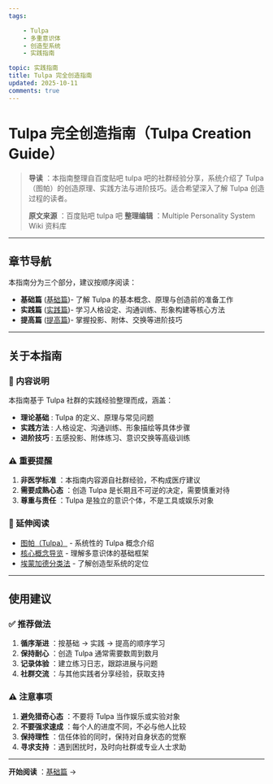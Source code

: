 ```yaml
---
tags:

    - Tulpa
    - 多重意识体
    - 创造型系统
    - 实践指南

topic: 实践指南
title: Tulpa 完全创造指南
updated: 2025-10-11
comments: true
---
```


# Tulpa 完全创造指南（Tulpa Creation Guide）

> **导读** ：本指南整理自百度贴吧 tulpa 吧的社群经验分享，系统介绍了 Tulpa（图帕）的创造原理、实践方法与进阶技巧。适合希望深入了解 Tulpa 创造过程的读者。
>
> **原文来源** ：百度贴吧 tulpa 吧
> **整理编辑** ：Multiple Personality System Wiki 资料库

---

## 章节导航

本指南分为三个部分，建议按顺序阅读：

- **基础篇** ([基础篇](Tulpa-Guide-1.md))- 了解 Tulpa 的基本概念、原理与创造前的准备工作
- **实践篇** ([实践篇](Tulpa-Guide-2.md))- 学习人格设定、沟通训练、形象构建等核心方法
- **提高篇** ([提高篇](Tulpa-Guide-3.md))- 掌握投影、附体、交换等进阶技巧

---

## 关于本指南

### 📖 内容说明

本指南基于 Tulpa 社群的实践经验整理而成，涵盖：

- **理论基础** : Tulpa 的定义、原理与常见问题
- **实践方法** : 人格设定、沟通训练、形象描绘等具体步骤
- **进阶技巧** : 五感投影、附体练习、意识交换等高级训练

### ⚠️ 重要提醒

1. **非医学标准** ：本指南内容源自社群经验，不构成医疗建议
2. **需要成熟心态** ：创造 Tulpa 是长期且不可逆的决定，需要慎重对待
3. **尊重与责任** ：Tulpa 是独立的意识个体，不是工具或娱乐对象

### 🔗 延伸阅读

- [图帕（Tulpa）](Tulpa.md) - 系统性的 Tulpa 概念介绍
- [核心概念导览](Core-Concepts-Guide.md) - 理解多意识体的基础框架
- [埃蒙加德分类法](Emmengard-Classification.md) - 了解创造型系统的定位

---

## 使用建议

### ✅ 推荐做法

1. **循序渐进** ：按基础 → 实践 → 提高的顺序学习
2. **保持耐心** ：创造 Tulpa 通常需要数周到数月
3. **记录体验** ：建立练习日志，跟踪进展与问题
4. **社群交流** ：与其他实践者分享经验，获取支持

### ⚠️ 注意事项

1. **避免猎奇心态** ：不要将 Tulpa 当作娱乐或实验对象
2. **不要强求速成** ：每个人的进度不同，不必与他人比较
3. **保持理性** ：信任体验的同时，保持对自身状态的觉察
4. **寻求支持** ：遇到困扰时，及时向社群或专业人士求助

---

**开始阅读** ：[基础篇](Tulpa-Guide-1.md) →
